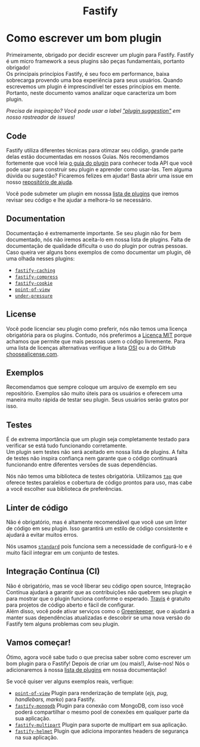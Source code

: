 
<h1 align="center">Fastify</h1>

# Como escrever um bom plugin

Primeiramente, obrigado por decidir escrever um plugin para Fastify. Fastify é um micro framework a seus plugins são peças fundamentais, portanto obrigado! <br>
Os principais princípios Fastify, é seu foco em performance, baixa sobrecarga provendo uma boa experiência para seus usuários. Quando escrevemos um plugin é imprescindível ter esses princípios em mente. Portanto, neste documento vamos analizar oque caracteriza um bom plugin.

*Precisa de inspiração? Você pode usar a label ["plugin suggestion"](https://github.com/fastify/fastify/issues?q=is%3Aissue+is%3Aopen+label%3A%22plugin+suggestion%22) em nosso rastreador de issues!*

## Code

Fastify utiliza diferentes técnicas para otimzar seu código, grande parte delas estão documentadas em nossos Guias. Nós recomendamos fortemente que você leia [o guia do plugin](https://github.com/fastify/docs-portguese/blob/master/docs/Plugins-Guide.md) para conhecer toda API que você pode usar para construir seu plugin e aprender como usar-las.
Tem alguma dúvida ou sugestão? Ficaremos felizes em ajudar! Basta abrir uma issue em nosso [repositório de ajuda](https://github.com/fastify/help).

Você pode submeter um plugin em nosssa [lista de plugins](https://github.com/fastify/docs-portuguese/blob/master/docs/Ecosystem.md) que iremos revisar seu código e lhe ajudar a melhora-lo se necessário.

## Documentation
Documentação é extremamente importante. Se seu plugin não for bem documentado, nós não iremos aceita-lo em nossa lista de plugins. Falta de documentação de qualidade dificulta o uso do plugin por outras pessoas.
Caso queira ver alguns bons exemplos de como documentar um plugin, dê uma olhada nesses plugins:

- [`fastify-caching`](https://github.com/fastify/fastify-caching)
- [`fastify-compress`](https://github.com/fastify/fastify-compress)
- [`fastify-cookie`](https://github.com/fastify/fastify-cookie)
- [`point-of-view`](https://github.com/fastify/point-of-view)
- [`under-pressure`](https://github.com/fastify/under-pressure)

## License
Você pode licenciar seu plugin como preferir, nós não temos uma licença obrigatória para os plugins.
Contudo, nós preferimos a [Licença MIT](https://choosealicense.com/licenses/mit/) porque achamos que permite que mais pessoas usem o código livremente. Para uma lista de licenças alternativas verifique a lista [OSI](https://opensource.org/licenses) ou a do GitHub [choosealicense.com](https://choosealicense.com/).

## Exemplos
Recomendamos que sempre coloque um arquivo de exemplo em seu repositório. Exemplos são muito úteis para os usuários e oferecem uma maneira muito rápida de testar seu plugin. Seus usuários serão gratos por isso.

## Testes
É de extrema importância que um plugin seja completamente testado para verificar se está tudo funcionando corretamente.<br>
Um plugin sem testes não será aceitado em nossa lista de plugins. A falta de testes não inspira confiança nem garante que o código continuará funcionando entre diferentes versões de suas dependências.

Nós não temos uma biblioteca de testes obrigatória. Utilizamos [`tap`](http://www.node-tap.org/) que oferece testes paralelos e cobertura de código prontos para uso, mas cabe a você escolher sua biblioteca de preferências.

## Linter de código
Não é obrigatório, mas é altamente recomendável que você use um linter de código em seu plugin. Isso garantirá um estilo de código consistente e ajudará a evitar muitos erros.

Nós usamos [`standard`](https://standardjs.com/) pois funciona sem a necessidade de configurá-lo e é muito fácil integrar em um conjunto de testes.

## Integração Contínua (CI)
Não é obrigatório, mas se você liberar seu código open source, Integração Contínua ajudará a garantir que as contribuições não quebrem seu plugin e para mostrar que o plugin funciona conforme o esperado. [Travis](https://travis-ci.org/) é gratuito para projetos de código aberto e fácil de configurar. <br>
Além disso, você pode ativar serviços como o [Greenkeeper](https://greenkeeper.io/), que o ajudará a manter suas dependências atualizadas e descobrir se uma nova versão do Fastify tem alguns problemas com seu plugin.

## Vamos começar!
Ótimo, agora você sabe tudo o que precisa saber sobre como escrever um bom plugin para o Fastify!
Depois de criar um (ou mais!), Avise-nos! Nós o adicionaremos à nossa [lista de plugins](https://github.com/fastify/fastify#ecosystem) em nossa documentação!

Se você quiser ver alguns exemplos reais, verfique:
- [`point-of-view`](https://github.com/fastify/point-of-view)
Plugin para renderização de template (*ejs, pug, handlebars, marko*) para Fastify.
- [`fastify-mongodb`](https://github.com/fastify/fastify-mongodb)
Plugin para conexão com MongoDB, com isso você poderá compartilhar o mesmo pool de conexões em qualquer parte da sua aplicação.
- [`fastify-multipart`](https://github.com/fastify/fastify-multipart)
Plugin para suporte de multipart em sua aplicação.
- [`fastify-helmet`](https://github.com/fastify/fastify-helmet) Plugin que adiciona imporantes headers de segurança na sua aplicação.
